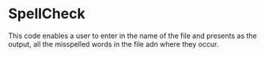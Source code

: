 # SpellCheck
This code enables a user to enter in the name of the file and presents as the output, all the misspelled words in the file adn where they occur. 
